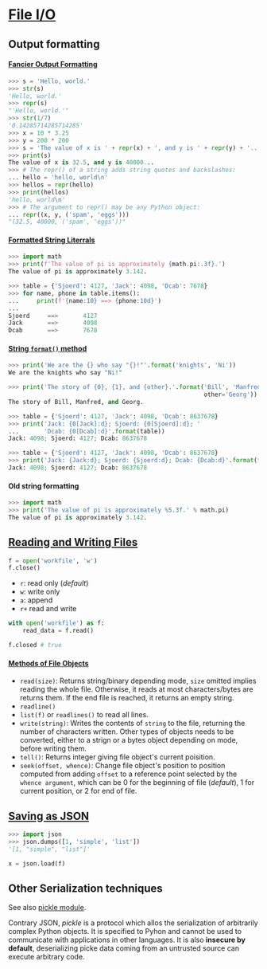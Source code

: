 # [File I/O](https://docs.python.org/3/tutorial/inputoutput.html#input-and-output)

## Output formatting

#### [Fancier Output Formatting](https://docs.python.org/3/tutorial/inputoutput.html#fancier-output-formatting)

```python
>>> s = 'Hello, world.'
>>> str(s)
'Hello, world.'
>>> repr(s)
"'Hello, world.'"
>>> str(1/7)
'0.14285714285714285'
>>> x = 10 * 3.25
>>> y = 200 * 200
>>> s = 'The value of x is ' + repr(x) + ', and y is ' + repr(y) + '...'
>>> print(s)
The value of x is 32.5, and y is 40000...
>>> # The repr() of a string adds string quotes and backslashes:
... hello = 'hello, world\n'
>>> hellos = repr(hello)
>>> print(hellos)
'hello, world\n'
>>> # The argument to repr() may be any Python object:
... repr((x, y, ('spam', 'eggs')))
"(32.5, 40000, ('spam', 'eggs'))"
```

#### [Formatted String Literrals](https://docs.python.org/3/tutorial/inputoutput.html#formatted-string-literals)

```python
>>> import math
>>> print(f'The value of pi is approximately {math.pi:.3f}.')
The value of pi is approximately 3.142.
```

```python
>>> table = {'Sjoerd': 4127, 'Jack': 4098, 'Dcab': 7678}
>>> for name, phone in table.items():
...     print(f'{name:10} ==> {phone:10d}')
...
Sjoerd     ==>       4127
Jack       ==>       4098
Dcab       ==>       7678
```

#### [String `format()` method](https://docs.python.org/3/tutorial/inputoutput.html#the-string-format-method)

```python
>>> print('We are the {} who say "{}!"'.format('knights', 'Ni'))
We are the knights who say "Ni!"
```

```python
>>> print('The story of {0}, {1}, and {other}.'.format('Bill', 'Manfred',
                                                       other='Georg'))
The story of Bill, Manfred, and Georg.
```

```python
>>> table = {'Sjoerd': 4127, 'Jack': 4098, 'Dcab': 8637678}
>>> print('Jack: {0[Jack]:d}; Sjoerd: {0[Sjoerd]:d}; '
...       'Dcab: {0[Dcab]:d}'.format(table))
Jack: 4098; Sjoerd: 4127; Dcab: 8637678
```

```python
>>> table = {'Sjoerd': 4127, 'Jack': 4098, 'Dcab': 8637678}
>>> print('Jack: {Jack:d}; Sjoerd: {Sjoerd:d}; Dcab: {Dcab:d}'.format(**table))
Jack: 4098; Sjoerd: 4127; Dcab: 8637678
```

#### Old string formatting

```python
>>> import math
>>> print('The value of pi is approximately %5.3f.' % math.pi)
The value of pi is approximately 3.142.
```

## [Reading and Writing Files](https://docs.python.org/3/tutorial/inputoutput.html#reading-and-writing-files)

```python
f = open('workfile', 'w')
f.close()
```

* `r`: read only (_default_)
* `w`: write only
* `a`: append
* `r+` read and write

```python
with open('workfile') as f:
    read_data = f.read()

f.closed # true
```

#### [Methods of File Objects](https://docs.python.org/3/tutorial/inputoutput.html#methods-of-file-objects)

* `read(size)`: Returns string/binary depending mode, `size` omitted implies reading the whole file. Otherwise, it reads at most characters/bytes are returns them. If the end file is reached, it returns an empty string.
* `readline()`
* `list(f)` or `readlines()` to read all lines.
* `write(string)`: Writes the contents of `string` to the file, returning the number of characters written. Other types of objects needs to be converted, either to a strign or a bytes object depending on mode, before writing them.
* `tell()`: Returns integer giving file object's current poisition.
* `seek(offset, whence)`: Change file object's position to position computed from adding `offset` to a reference point selected by the `whence argument`, which can be 0 for the beginning of file (_default_), 1 for current position, or 2 for end of file.

## [Saving as JSON](https://docs.python.org/3/tutorial/inputoutput.html#saving-structured-data-with-json)

```python
>>> import json
>>> json.dumps([1, 'simple', 'list'])
'[1, "simple", "list"]'
```

```python
x = json.load(f)
```

## Other Serialization techniques

See also [pickle module](https://docs.python.org/3/library/pickle.html#module-pickle).

Contrary JSON, _pickle_ is a protocol which allos the serialization of arbitrarily complex Python objects. It is specified to Pyhon and cannot be used to communicate with applications in other languages. It is also __insecure by default__, deserializing picke data coming from an untrusted source can execute arbitrary code.